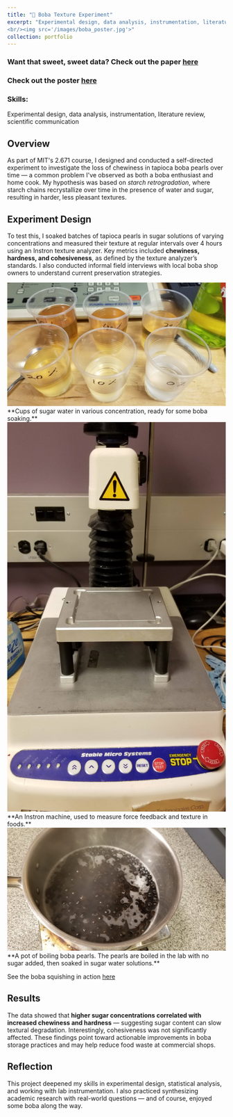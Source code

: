 ```yaml
---
title: "🍬 Boba Texture Experiment"
excerpt: "Experimental design, data analysis, instrumentation, literature review, scientific communication
<br/><img src='/images/boba_poster.jpg'>"
collection: portfolio
---
```


### Want that sweet, sweet data? Check out the paper [here](https://fionalin13.github.io/files/Lin_F_Final_Paper.pdf)  

### Check out the poster [here](https://fionalin13.github.io/files/Th_14_Lin_BobaSoaking.pdf)
 
### Skills: 
Experimental design, data analysis, instrumentation, literature review, scientific communication

## Overview
As part of MIT's 2.671 course, I designed and conducted a self-directed experiment to investigate the loss of chewiness in tapioca boba pearls over time — a common problem I've observed as both a boba enthusiast and home cook. My hypothesis was based on *starch retrogradation*, where starch chains recrystallize over time in the presence of water and sugar, resulting in harder, less pleasant textures.

## Experiment Design
To test this, I soaked batches of tapioca pearls in sugar solutions of varying concentrations and measured their texture at regular intervals over 4 hours using an Instron texture analyzer. Key metrics included **chewiness, hardness, and cohesiveness**, as defined by the texture analyzer’s standards. I also conducted informal field interviews with local boba shop owners to understand current preservation strategies.

<img title="Sugar water cups" alt="Cups of sugar water in various concentration" src="/images/boba_cups.jpg">  
**Cups of sugar water in various concentration, ready for some boba soaking.**

<img title="Instron" alt="An Instron machine" src="/images/boba_instron.jpg">  
**An Instron machine, used to measure force feedback and texture in foods.**

<img title="Pot o pearls" alt="A pot of boiling boba pearls" src="/images/boba_pearls.jpg">  
**A pot of boiling boba pearls. The pearls are boiled in the lab with no sugar added, then soaked in sugar water solutions.**

See the boba squishing in action [here](https://www.youtube.com/shorts/SJwp3z-gHto)

## Results 
The data showed that **higher sugar concentrations correlated with increased chewiness and hardness** — suggesting sugar content can slow textural degradation. Interestingly, cohesiveness was not significantly affected. These findings point toward actionable improvements in boba storage practices and may help reduce food waste at commercial shops.

## Reflection  
This project deepened my skills in experimental design, statistical analysis, and working with lab instrumentation. I also practiced synthesizing academic research with real-world questions — and of course, enjoyed some boba along the way.


